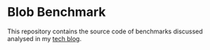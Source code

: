 # Blob Benchmark

This repository contains the source code of benchmarks discussed analysed in my [tech blog](https://blog.kylejulian.dev).
